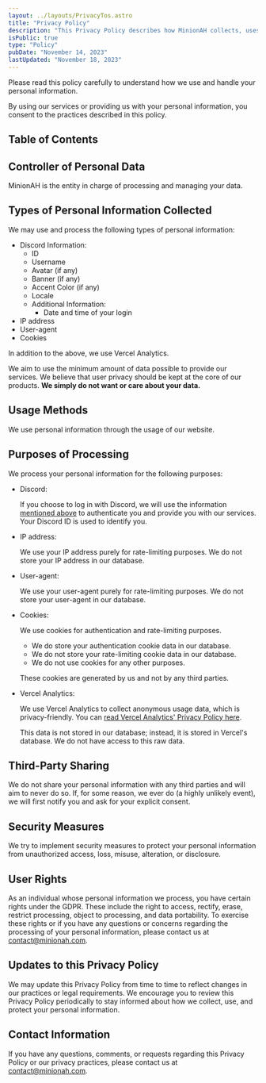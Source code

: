 ```yaml
---
layout: ../layouts/PrivacyTos.astro
title: "Privacy Policy"
description: "This Privacy Policy describes how MinionAH collects, uses, stores, and discloses personal information in compliance with the General Data Protection Regulation (GDPR)."
isPublic: true
type: "Policy"
pubDate: "November 14, 2023"
lastUpdated: "November 18, 2023"
---
```


Please read this policy carefully to understand how we use and handle your personal information.  

By using our services or providing us with your personal information, you consent to the practices described in this policy.

## Table of Contents

## Controller of Personal Data

MinionAH is the entity in charge of processing and managing your data.

## Types of Personal Information Collected

We may use and process the following types of personal information:

- Discord Information:
    - ID
    - Username
    - Avatar (if any)
    - Banner (if any)
    - Accent Color (if any)
    - Locale
  - Additional Information:
    - Date and time of your login
- IP address
- User-agent
- Cookies

In addition to the above, we use Vercel Analytics. 

We aim to use the minimum amount of data possible to provide our services. We believe that user privacy should be kept at the core of our products. **We simply do not want or care about your data.**

## Usage Methods

We use personal information through the usage of our website.

## Purposes of Processing

We process your personal information for the following purposes:

- Discord:

    If you choose to log in with Discord, we will use the information [mentioned above](#types-of-personal-information-collected) to authenticate you and provide you with our services. Your Discord ID is used to identify you.

- IP address:

    We use your IP address purely for rate-limiting purposes. We do not store your IP address in our database.

- User-agent:

    We use your user-agent purely for rate-limiting purposes. We do not store your user-agent in our database.

- Cookies:
  
    We use cookies for authentication and rate-limiting purposes.
    -  We do store your authentication cookie data in our database.
    -  We do not store your rate-limiting cookie data in our database.
    -  We do not use cookies for any other purposes.

    These cookies are generated by us and not by any third parties.  

- Vercel Analytics:

    We use Vercel Analytics to collect anonymous usage data, which is privacy-friendly. You can [read Vercel Analytics' Privacy Policy here](https://vercel.com/docs/analytics/privacy-policy).

    This data is not stored in our database; instead, it is stored in Vercel's database. We do not have access to this raw data.

## Third-Party Sharing

We do not share your personal information with any third parties and will aim to never do so. If, for some reason, we ever do (a highly unlikely event), we will first notify you and ask for your explicit consent.

## Security Measures

We try to implement security measures to protect your personal information from unauthorized access, loss, misuse, alteration, or disclosure. 

## User Rights

As an individual whose personal information we process, you have certain rights under the GDPR. These include the right to access, rectify, erase, restrict processing, object to processing, and data portability. To exercise these rights or if you have any questions or concerns regarding the processing of your personal information, please contact us at [contact@minionah.com](mailto:contact@minionah.com).

## Updates to this Privacy Policy

We may update this Privacy Policy from time to time to reflect changes in our practices or legal requirements. We encourage you to review this Privacy Policy periodically to stay informed about how we collect, use, and protect your personal information.

## Contact Information

If you have any questions, comments, or requests regarding this Privacy Policy or our privacy practices, please contact us at [contact@minionah.com](mailto:contact@minionah.com).